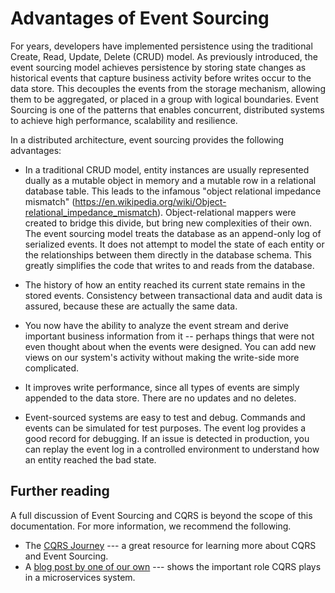 # Advantages of Event Sourcing

For years, developers have implemented persistence using the traditional Create, Read, Update, Delete (CRUD) model. As previously introduced, the event sourcing model achieves persistence by storing state changes as historical events that capture business activity before writes occur to the data store. This decouples the events from the storage mechanism, allowing them to be aggregated, or placed in a group with logical boundaries. Event Sourcing is one of the patterns that enables concurrent, distributed systems to achieve high performance, scalability and resilience.

In a distributed architecture, event sourcing provides the following advantages:

* In a traditional CRUD model, entity instances are usually represented dually as a mutable object in memory and a mutable row in a relational database table. This leads to the infamous "object relational impedance mismatch" (https://en.wikipedia.org/wiki/Object-relational_impedance_mismatch). Object-relational mappers were created to bridge this divide, but bring new complexities of their own. The event sourcing model treats the database as an append-only log of serialized events. It does not attempt to model the state of each entity or the relationships between them directly in the database schema. This greatly simplifies the code that writes to and reads from the database.

* The history of how an entity reached its current state remains in the stored events. Consistency between transactional data and audit data is assured, because these are actually the same data.

* You now have the ability to analyze the event stream and derive important business information from it -- perhaps things that were not even thought about when the events were designed. You can add new views on our system's activity without making the write-side more complicated.

* It improves write performance, since all types of events are simply appended to the data store. There are no updates and no deletes.

* Event-sourced systems are easy to test and debug. Commands and events can be simulated for test purposes. The event log provides a good record for debugging. If an issue is detected in production, you can replay the event log in a controlled environment to understand how an entity reached the bad state.

## Further reading
A full discussion of Event Sourcing and CQRS is beyond the scope of this documentation. For more information, we recommend the following.

* The [CQRS Journey](https://msdn.microsoft.com/en-us/library/jj554200.aspx) --- a great resource for learning more about CQRS and Event Sourcing.
* A [blog post by one of our own](https://jazzy.id.au/2016/10/08/cqrs-increases-consistency.html) --- shows the important role CQRS plays in a microservices system. 